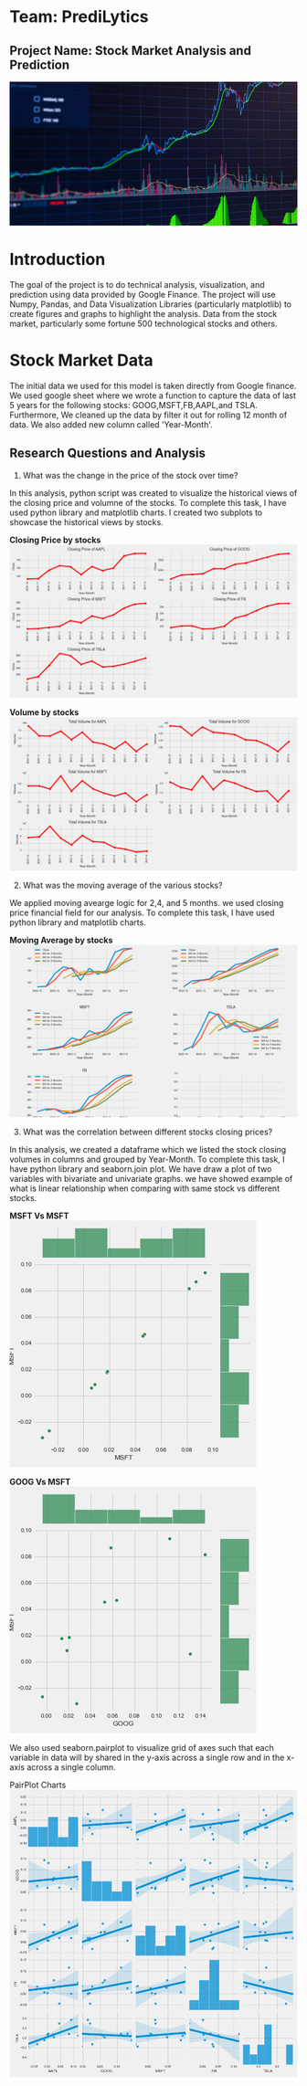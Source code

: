 # Team: PrediLytics
## Project Name: Stock Market Analysis and Prediction
![stockMarket](Images/stockMarket.jpeg)

# Introduction
The goal of the project is to do technical analysis, visualization, and prediction using data provided by Google Finance. The project will use Numpy, Pandas, and Data Visualization Libraries (particularly matplotlib) to create figures and graphs to highlight the analysis. Data from the stock market, particularly some fortune 500 technological stocks and others.

# Stock Market Data

The initial data we used for this model is taken directly from Google finance. We used google sheet where we wrote a function to capture the data of last 5 years for the following stocks: GOOG,MSFT,FB,AAPL,and TSLA. Furthermore, We cleaned up the data by filter it out for rolling 12 month of data. We also added new column called 'Year-Month'.

## Research Questions and Analysis

1. What was the change in the price of the stock over time?

  In this analysis, python script was created to visualize the historical views of the closing price and volumne of the stocks. To complete this task, I have used     python library and matplotlib charts. I created two subplots to showcase the historical views by stocks.

**Closing Price by stocks**
![ClosingPrice](Images/ClosingPrice.png)

**Volume by stocks**
![Volume](Images/Volume.png)

2. What was the moving average of the various stocks?

We applied moving avearge logic for 2,4, and 5 months. we used closing price financial field for our analysis. To complete this task, I have used python library and matplotlib charts.

**Moving Average by stocks**
![MovAvg](Images/MovAvg.png)

3. What was the correlation between different stocks closing prices?

In this analysis, we created a dataframe which we listed the stock closing volumes in columns and grouped by Year-Month. To complete this task, I have python library and seaborn.join plot. We have draw a plot of two variables with bivariate and univariate graphs. we have showed example of what is linear relationship when comparing with same stock vs different stocks.

**MSFT Vs MSFT**
![MSFTCompare](Images/MSFTCompare.png)

**GOOG Vs MSFT**
![GOOGVsMSFT](Images/GOOGVsMSFT.png)

We also used seaborn.pairplot to visualize grid of axes such that each variable in data will by shared in the y-axis across a single row and in the x-axis across a single column.

PairPlot Charts
![PairPlot](Images/PairPlot.png)
